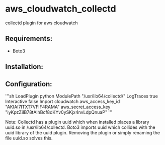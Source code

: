# aws_cloudwatch_collectd
collectd plugin for aws cloudwatch 

## Requirements:

- Boto3

## Installation:

## Configuration:

'''sh
LoadPlugin python
<Plugin python>
  ModulePath "/usr/lib64/collectd/"
  LogTraces true
  Interactive false
  Import cloudwatch
  <Module cloudwatch>
    aws_access_key_id "AKIAI7ITXT7VFIF4RAMA"
    aws_secret_access_key "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"
  </Module>
</Plugin>
'''

Note: Collectd has a plugin uuid which when installed places a library uuid.so in /usr/lib64/collectd. Boto3 imports uuid which collides with the uuid library of the uuid plugin. Removing the plugin or simply renaming the file uuid.so solves this. 
